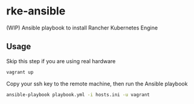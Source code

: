 # rke-ansible

(WIP) Ansible playbook to install Rancher Kubernetes Engine

## Usage

Skip this step if you are using real hardware

```sh
vagrant up
```

Copy your ssh key to the remote machine, then run the Ansible playbook

```sh
ansible-playbook playbook.yml -i hosts.ini -u vagrant
```
